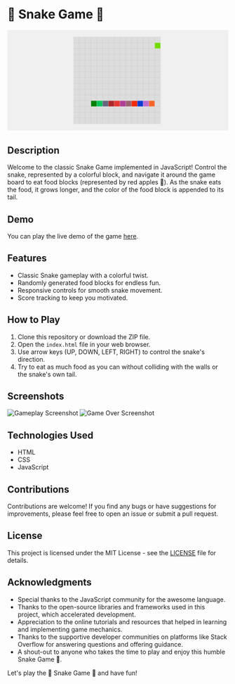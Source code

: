 # 🐍 Snake Game 🍎

![Snake Game Screenshot](snake_game_screenshot.png)

## Description

Welcome to the classic Snake Game implemented in JavaScript! Control the snake, represented by a colorful block, and navigate it around the game board to eat food blocks (represented by red apples 🍎). As the snake eats the food, it grows longer, and the color of the food block is appended to its tail.

## Demo

You can play the live demo of the game [here](https://your-demo-link).

## Features

- Classic Snake gameplay with a colorful twist.
- Randomly generated food blocks for endless fun.
- Responsive controls for smooth snake movement.
- Score tracking to keep you motivated.

## How to Play

1. Clone this repository or download the ZIP file.
2. Open the `index.html` file in your web browser.
3. Use arrow keys (UP, DOWN, LEFT, RIGHT) to control the snake's direction.
4. Try to eat as much food as you can without colliding with the walls or the snake's own tail.

## Screenshots

![Gameplay Screenshot](screenshots/gameplay.png)
![Game Over Screenshot](screenshots/game_over.png)

## Technologies Used

- HTML
- CSS
- JavaScript

## Contributions

Contributions are welcome! If you find any bugs or have suggestions for improvements, please feel free to open an issue or submit a pull request.

## License

This project is licensed under the MIT License - see the [LICENSE](LICENSE) file for details.

## Acknowledgments

- Special thanks to the JavaScript community for the awesome language.
- Thanks to the open-source libraries and frameworks used in this project, which accelerated development.
- Appreciation to the online tutorials and resources that helped in learning and implementing game mechanics.
- Thanks to the supportive developer communities on platforms like Stack Overflow for answering questions and offering guidance.
- A shout-out to anyone who takes the time to play and enjoy this humble Snake Game 🐍.

Let's play the 🐍 Snake Game 🍎 and have fun!
